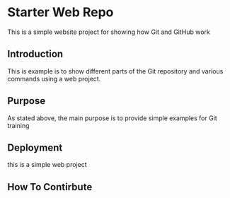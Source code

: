 # Starter Web Repo

This is a simple website project for showing how Git and GitHub work

## Introduction
This is example is to show different parts of the Git repository and various commands using a web project.
## Purpose

As stated above, the main purpose is to provide simple examples for Git training


## Deployment

this is a simple web project

## How To Contirbute